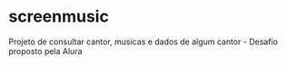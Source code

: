 # screenmusic
Projeto de consultar cantor, musicas e dados de algum cantor - Desafio proposto pela Alura
